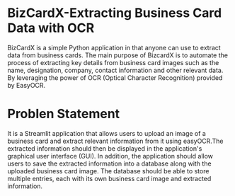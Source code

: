 # BizCardX-Extracting Business Card Data with OCR
BizCardX is a simple Python application in that anyone can use to extract data from business cards. 
The main purpose of BizcardX is to automate the process of extracting key details from business card images such as the name, designation, company, contact information and other relevant data. By leveraging the power of OCR (Optical Character Recognition) provided by EasyOCR.
# Problen Statement
It is a Streamlit application that allows users to upload an image of a business card and extract relevant information from it using easyOCR.The extracted information should then be displayed in the application's
graphical user interface (GUI).
In addition, the application should allow users to save the extracted information into a database along with the uploaded business card image. The database should be able to store multiple entries, each with its own business card image and extracted information.
